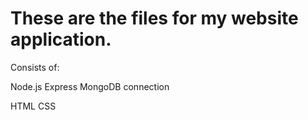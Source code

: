 # These are the files for my website application. 

 
Consists of:

Node.js
Express
MongoDB connection

HTML
CSS
